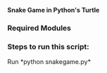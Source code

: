 **Snake Game in Python's Turtle**
<h3>Required Modules</h3>
<h3>Steps to run this script:</h3>
Run *python snakegame.py*
